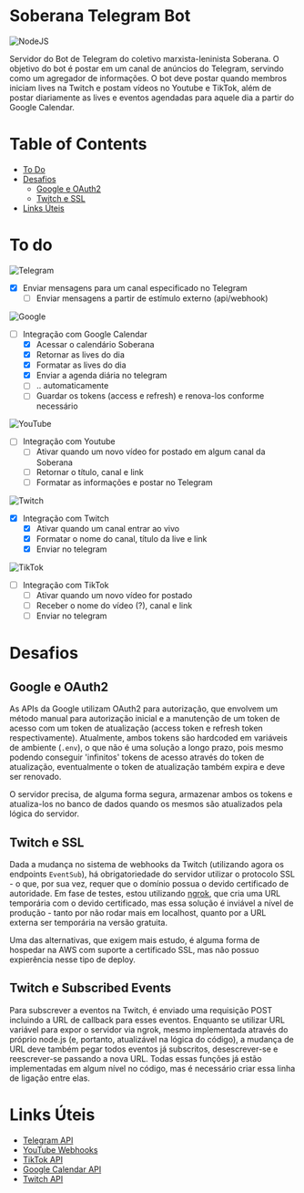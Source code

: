 # Soberana Telegram Bot
![NodeJS](https://img.shields.io/badge/node.js-6DA55F?style=for-the-badge&logo=node.js&logoColor=white)

Servidor do Bot de Telegram do coletivo marxista-leninista Soberana.
O objetivo do bot é postar em um canal de anúncios do Telegram, servindo como um agregador
de informações. O bot deve postar quando membros iniciam lives na Twitch e postam vídeos no Youtube e TikTok,
além de postar diariamente as lives e eventos agendadas para aquele dia a partir do Google Calendar.

# Table of Contents
- [To Do](#to-do)
- [Desafios](#desafios)
  - [Google e OAuth2](#google-e-oauth2)
  - [Twitch e SSL](#twitch-e-ssl)
- [Links Úteis](#links-úteis)

# To do
![Telegram](https://img.shields.io/badge/Telegram-2CA5E0?style=for-the-badge&logo=telegram&logoColor=white)
- [x] Enviar mensagens para um canal especificado no Telegram
  - [ ] Enviar mensagens a partir de estímulo externo (api/webhook)

![Google](https://img.shields.io/badge/google-4285F4?style=for-the-badge&logo=google&logoColor=white)
- [ ] Integração com Google Calendar
  - [x] Acessar o calendário Soberana
  - [x] Retornar as lives do dia
  - [x] Formatar as lives do dia
  - [x] Enviar a agenda diária no telegram
  - [ ] .. automaticamente
  - [ ] Guardar os tokens (access e refresh) e renova-los conforme necessário

![YouTube](https://img.shields.io/badge/YouTube-%23FF0000.svg?style=for-the-badge&logo=YouTube&logoColor=white)
- [ ] Integração com Youtube
  - [ ] Ativar quando um novo vídeo for postado em algum canal da Soberana
  - [ ] Retornar o título, canal e link
  - [ ] Formatar as informações e postar no Telegram

![Twitch](https://img.shields.io/badge/Twitch-%239146FF.svg?style=for-the-badge&logo=Twitch&logoColor=white)
- [x] Integração com Twitch
  - [x] Ativar quando um canal entrar ao vivo
  - [x] Formatar o nome do canal, título da live e link
  - [x] Enviar no telegram

![TikTok](https://img.shields.io/badge/TikTok-%23000000.svg?style=for-the-badge&logo=TikTok&logoColor=white)
- [ ] Integração com TikTok
  - [ ] Ativar quando um novo vídeo for postado
  - [ ] Receber o nome do vídeo (?), canal e link
  - [ ] Enviar no telegram

# Desafios
## Google e OAuth2
As APIs da Google utilizam OAuth2 para autorização, que envolvem um método manual para autorização inicial e a manutenção de um token de acesso com um token de atualização (access token e refresh token respectivamente). Atualmente, ambos tokens são hardcoded em variáveis de ambiente (`.env`), o que não é uma solução a longo prazo, pois mesmo podendo conseguir 'infinitos' tokens de acesso através do token de atualização, eventualmente o token de atualização também expira e deve ser renovado.

O servidor precisa, de alguma forma segura, armazenar ambos os tokens e atualiza-los no banco de dados quando os mesmos são atualizados pela lógica do servidor.

## Twitch e SSL
Dada a mudança no sistema de webhooks da Twitch (utilizando agora os endpoints `EventSub`), há obrigatoriedade do servidor utilizar o protocolo SSL - o que, por sua vez, requer que o domínio possua o devido certificado de autoridade. Em fase de testes, estou utilizando [ngrok](https://ngrok.com/), que cria uma URL temporária com o devido certificado, mas essa solução é inviável a nível de produção - tanto por não rodar mais em localhost, quanto por a URL externa ser temporária na versão gratuita.

Uma das alternativas, que exigem mais estudo, é alguma forma de hospedar na AWS com suporte a certificado SSL, mas não possuo expierência nesse tipo de deploy.

## Twitch e Subscribed Events
Para subscrever a eventos na Twitch, é enviado uma requisição POST incluindo a URL de callback para esses eventos. Enquanto se utilizar URL variável para expor o servidor via ngrok, mesmo implementada através do próprio node.js (e, portanto, atualizável na lógica do código), a mudança de URL deve também pegar todos eventos já subscritos, desescrever-se e reescrever-se passando a nova URL. Todas essas funções já estão implementadas em algum nível no código, mas é necessário criar essa linha de ligação entre elas. 

# Links Úteis
- [Telegram API](https://core.telegram.org/bots)
- [YouTube Webhooks](https://developers.google.com/youtube/v3/guides/push_notifications)
- [TikTok API](https://developers.tiktok.com/doc)
- [Google Calendar API](https://developers.google.com/calendar/api/v3/reference)
- [Twitch API](https://dev.twitch.tv/docs/api)
